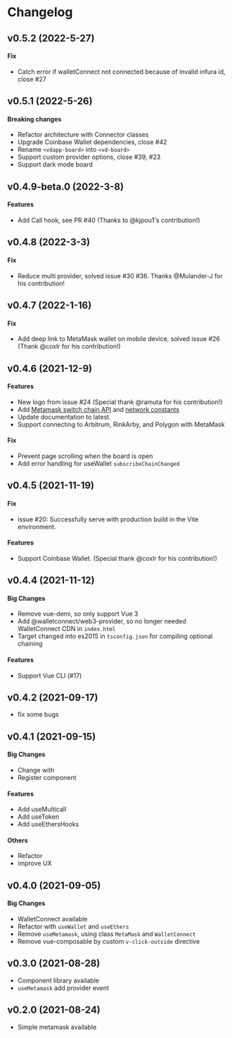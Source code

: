 # Changelog

## v0.5.2 (2022-5-27)

#### Fix

- Catch error if walletConnect not connected because of invalid infura id, close #27

## v0.5.1 (2022-5-26)

#### Breaking changes

- Refactor architecture with Connector classes
- Upgrade Coinbase Wallet dependencies, close #42
- Rename `<vdapp-board>` into `<vd-board>`
- Support custom provider options, close #39, #23
- Support dark mode board

## v0.4.9-beta.0 (2022-3-8)

#### Features

- Add Call hook, see PR #40 (Thanks to @kjpou1's contribution!)

## v0.4.8 (2022-3-3)

#### Fix

- Reduce multi provider, solved issue #30 #36. Thanks @Mulander-J for his contribution!

## v0.4.7 (2022-1-16)

#### Fix

- Add deep link to MetaMask wallet on mobile device, solved issue #26 (Thank @coxlr for his contribution!)

## v0.4.6 (2021-12-9)

#### Features

- New logo from issue #24 (Special thank @ramuta for his contribution!)
- Add [Metamask switch chain API](https://github.com/chnejohnson/vue-dapp/blob/062acd4092b8f6a2a67af750f2569294c90c4f7b/src/wallets/metamask.ts#L47) and [network constants](https://github.com/chnejohnson/vue-dapp/blob/main/src/constants/chainId.ts)
- Update documentation to latest.
- Support connecting to Arbitrum, RinkArby, and Polygon with MetaMask

#### Fix

- Prevent page scrolling when the board is open
- Add error handling for useWallet `subscribeChainChanged`

## v0.4.5 (2021-11-19)

#### Fix

- issue #20: Successfully serve with production build in the Vite environment.

#### Features

- Support Coinbase Wallet. (Special thank @coxlr for his contribution!)

## v0.4.4 (2021-11-12)

#### Big Changes

- Remove vue-demi, so only support Vue 3
- Add @walletconnect/web3-provider, so no longer needed WalletConnect CDN in `index.html`
- Target changed into es2015 in `tsconfig.json` for compiling optional chaining

#### Features

- Support Vue CLI (#17)

## v0.4.2 (2021-09-17)

- fix some bugs

## v0.4.1 (2021-09-15)

#### Big Changes

- Change <board> with <vdapp-board>
- Register component <vdapp-modal>

#### Features

- Add useMulticall
- Add useToken
- Add useEthersHooks

#### Others

- Refactor
- improve UX

## v0.4.0 (2021-09-05)

#### Big Changes

- WalletConnect available
- Refactor with `useWallet` and `useEthers`
- Remove `useMetamask`, using class `MetaMask` and `WalletConnect`
- Remove vue-composable by custom `v-click-outside` directive

## v0.3.0 (2021-08-28)

- Component library available
- `useMetamask` add provider event

## v0.2.0 (2021-08-24)

- Simple metamask available
